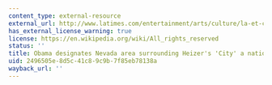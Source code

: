 ```yaml
---
content_type: external-resource
external_url: http://www.latimes.com/entertainment/arts/culture/la-et-cm-heizer-govan-white-house-20150710-story.html
has_external_license_warning: true
license: https://en.wikipedia.org/wiki/All_rights_reserved
status: ''
title: Obama designates Nevada area surrounding Heizer's 'City' a national monument
uid: 2496505e-8d5c-41c8-9c9b-7f85eb78138a
wayback_url: ''
---
```


